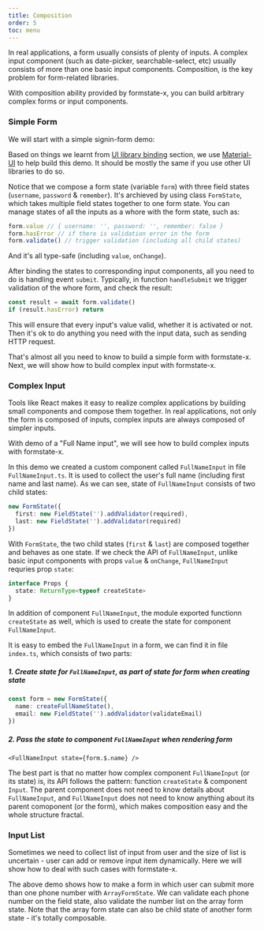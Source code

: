 ```yaml
---
title: Composition
order: 5
toc: menu
---
```


In real applications, a form usually consists of plenty of inputs. A complex input component (such as date-picker, searchable-select, etc) usually consists of more than one basic input components. Composition, is the key problem for form-related libraries.

With composition ability provided by formstate-x, you can build arbitrary complex forms or input components.

### Simple Form

We will start with a simple signin-form demo:

<code src="./signin-form.tsx"></code>

Based on things we learnt from [UI library binding](/TODO) section, we use [Material-UI](https://mui.com/) to help build this demo. It should be mostly the same if you use other UI libraries to do so.

Notice that we compose a form state (variable `form`) with three field states (`username`, `password` & `remember`). It's archieved by using class `FormState`, which takes multiple field states together to one form state. You can manage states of all the inputs as a whore with the form state, such as:

```ts
form.value // { username: '', password: '', remember: false }
form.hasError // if there is validation error in the form
form.validate() // trigger validation (including all child states)
```

And it's all type-safe (including `value`, `onChange`).

After binding the states to corresponding input components, all you need to do is handling event `submit`. Typically, in function `handleSubmit` we trigger validation of the whore form, and check the result:

```ts
const result = await form.validate()
if (result.hasError) return
```

This will ensure that every input's value valid, whether it is activated or not. Then it's ok to do anything you need with the input data, such as sending HTTP request.

That's almost all you need to know to build a simple form with formstate-x. Next, we will show how to build complex input with formstate-x.

### Complex Input

Tools like React makes it easy to realize complex applications by building small components and compose them together. In real applications, not only the form is composed of inputs, complex inputs are always composed of simpler inputs.

With demo of a "Full Name input", we will see how to build complex inputs with formstate-x.

<code src="./full-name-input/index.tsx"></code>

In this demo we created a custom component called `FullNameInput` in file `FullNameInput.ts`. It is used to collect the user's full name (including first name and last name). As we can see, state of `FullNameInput` consists of two child states:

```ts
new FormState({
  first: new FieldState('').addValidator(required),
  last: new FieldState('').addValidator(required)
})
```

With `FormState`, the two child states (`first` & `last`) are composed together and behaves as one state. If we check the API of `FullNameInput`, unlike basic input components with props `value` & `onChange`, `FullNameInput` requries prop `state`:

```ts
interface Props {
  state: ReturnType<typeof createState>
}
```

In addition of component `FullNameInput`, the module exported functionn `createState` as well, which is used to create the state for component `FullNameInput`.

It is easy to embed the `FullNameInput` in a form, we can find it in file `index.ts`, which consists of two parts:

##### 1. Create state for `FullNameInput`, as part of state for form when creating state

```ts
const form = new FormState({
  name: createFullNameState(),
  email: new FieldState('').addValidator(validateEmail)
})
```

##### 2. Pass the state to component `FullNameInput` when rendering form

```tsx | pure
<FullNameInput state={form.$.name} />
```

The best part is that no matter how complex component `FullNameInput` (or its state) is, its API follows the pattern: function `createState` & component `Input`. The parent component does not need to know details about `FullNameInput`, and `FullNameInput` does not need to know anything about its parent comoponent (or the form), which makes composition easy and the whole structure fractal.

### Input List

Sometimes we need to collect list of input from user and the size of list is uncertain - user can add or remove input item dynamically. Here we will show how to deal with such cases with formstate-x.

<code src="./input-list.tsx"></code>

The above demo shows how to make a form in which user can submit more than one phone number with `ArrayFormState`. We can validate each phone number on the field state, also validate the number list on the array form state. Note that the array form state can also be child state of another form state - it's totally composable.
